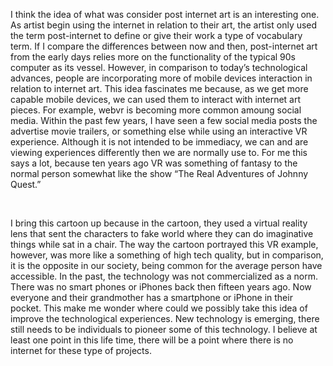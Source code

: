 <p>I think the idea of what was consider post internet art is an interesting one. As artist begin using the internet in relation to their art, the artist only used the term post-internet to define or give their work a type of vocabulary term. If I compare the differences between now and then, post-internet art from the early days relies more on the functionality of the typical 90s computer as its vessel. However, in comparison to today’s technological advances, people are incorporating more of mobile devices interaction in relation to internet art.  This idea fascinates me because, as we get more capable mobile devices, we can used them to interact with internet art pieces. For example, webvr is becoming more common amoung social media. Within the past few years, I have seen a few social media posts the advertise movie trailers, or something else while using an interactive VR experience. Although it is not intended to be immediacy, we can and are viewing experiences differently then we are normally use to. For me this says a lot, because ten years ago VR was something of fantasy to the normal person somewhat like the show “The Real Adventures of Johnny Quest.” </p>



<br>
<p>I bring this cartoon up because in the cartoon, they used a virtual reality lens that sent the characters to fake world where they can do imaginative things while sat in a chair. The way the cartoon portrayed this VR example, however, was more like a something of high tech quality, but in comparison, it is the opposite in our society, being common for the average person have accessible. In the past, the technology was not commercialized as a norm. There was no smart phones or iPhones back then fifteen years ago. Now everyone and their grandmother has a smartphone or iPhone in their pocket. This make me wonder where could we possibly take this idea of improve the technological experiences. New technology is emerging, there still needs to be individuals to pioneer some of this technology. I believe at least one point  in this life time, there will be a point where there is no internet for these type of projects. </p>
